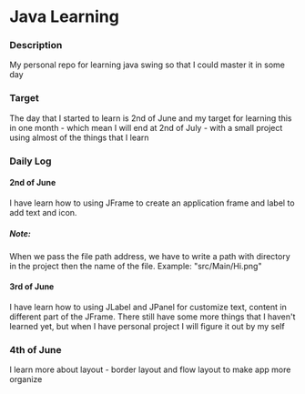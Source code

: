 # Java Learning 
### Description
My personal repo for learning java swing so that I could master it in some day
### Target
The day that I started to learn is 2nd of June and my target for learning this in one month - which mean I will end at 2nd of July - with a small project using almost of the things that I learn

### Daily Log
#### 2nd of June
I have learn how to using JFrame to create an application frame and label to add text and icon.

##### Note:
When we pass the file path address, we have to write a path with directory in  the project then the name of the file. Example: "src/Main/Hi.png"

#### 3rd of June
I have learn how to using JLabel and JPanel for customize text, content in different part of the JFrame. There still have some more things that I haven't learned yet, but when I have personal project I will figure it out by my self

### 4th of June
I learn more about layout - border layout and flow layout to make app more organize
